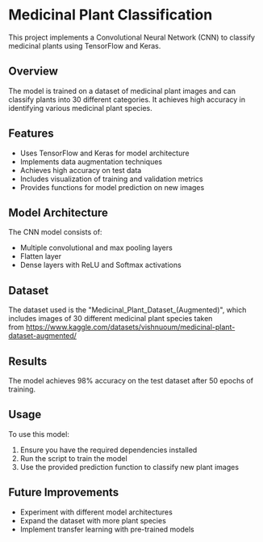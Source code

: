 # Medicinal Plant Classification

This project implements a Convolutional Neural Network (CNN) to classify medicinal plants using TensorFlow and Keras.

## Overview

The model is trained on a dataset of medicinal plant images and can classify plants into 30 different categories. It achieves high accuracy in identifying various medicinal plant species.

## Features

- Uses TensorFlow and Keras for model architecture
- Implements data augmentation techniques
- Achieves high accuracy on test data
- Includes visualization of training and validation metrics
- Provides functions for model prediction on new images

## Model Architecture

The CNN model consists of:
- Multiple convolutional and max pooling layers
- Flatten layer
- Dense layers with ReLU and Softmax activations

## Dataset

The dataset used is the "Medicinal_Plant_Dataset_(Augmented)", which includes images of 30 different medicinal plant species taken from https://www.kaggle.com/datasets/vishnuoum/medicinal-plant-dataset-augmented/

## Results

The model achieves 98% accuracy on the test dataset after 50 epochs of training.

## Usage

To use this model:
1. Ensure you have the required dependencies installed
2. Run the script to train the model
3. Use the provided prediction function to classify new plant images

## Future Improvements

- Experiment with different model architectures
- Expand the dataset with more plant species
- Implement transfer learning with pre-trained models
